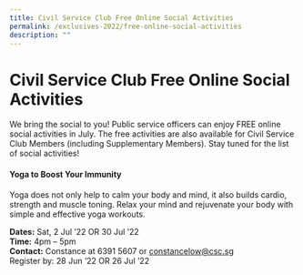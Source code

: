```yaml
---
title: Civil Service Club Free Online Social Activities
permalink: /exclusives-2022/free-online-social-activities
description: ""
---
```

# Civil Service Club Free Online Social Activities

We bring the social to you! Public service officers can enjoy FREE online social activities in July. The free activities are also available for Civil Service Club Members (including Supplementary Members). Stay tuned for the list of social activities!

#### **Yoga to Boost Your Immunity**

Yoga does not only help to
calm your body and mind, it
also builds cardio, strength
and muscle toning. Relax
your mind and rejuvenate your
body with simple and effective
yoga workouts.

**Dates:** Sat, 2 Jul ’22 OR 30 Jul ’22
<br>**Time:** 4pm – 5pm
<br>**Contact:** Constance at 
6391 5607 or
constancelow@csc.sg
<br>Register by: 28 Jun ’22 OR 26 Jul ’22